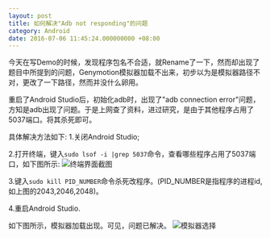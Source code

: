 ```yaml
---
layout: post
title: 如何解决"Adb not responding"的问题
category: Android
date: 2016-07-06 11:45:24.000000000 +08:00
---
```

<p>今天在写Demo的时候，发现程序包名不合适，就Rename了一下，然而却出现了题目中所提到的问题，Genymotion模拟器加载不出来，初步以为是模拟器路径不对，更改了一下路径，然而并没什么卵用。</p>
<p>重启了Android Studio后，初始化adb时，出现了"adb connection error"问题，方知是adb出现了问题。于是上网查了资料，进过研究，是由于其他程序占用了5037端口。将其杀死即可。</p>
具体解决方法如下:
1.关闭Android Studio;

2.打开终端，键入`sudo lsof -i |grep 5037`命令，查看哪些程序占用了5037端口，如下图所示:
![终端界面截图](http://img.blog.csdn.net/20160706114050836)

3.键入`sudo kill PID_NUMBER`命令杀死改程序。(PID_NUMBER是指程序的进程id,如上图的2043,2046,2048)。

4.重启Android Studio.

如下图所示，模拟器加载出现。可见，问题已解决。
![模拟器选择](http://img.blog.csdn.net/20160706114600908)
